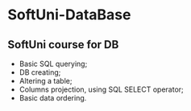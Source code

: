 # SoftUni-DataBase
## SoftUni course for DB

- Basic SQL querying;
- DB creating;
- Altering a table;
- Columns projection, using SQL SELECT operator;
- Basic data ordering.
